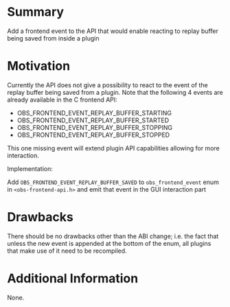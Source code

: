 # Summary

Add a frontend event to the API that would enable reacting to replay buffer being saved from inside a plugin

# Motivation

Currently the API does not give a possibility to react to the event of the replay buffer being saved from a plugin.
Note that the following 4 events are already available in the C frontend API:

- OBS_FRONTEND_EVENT_REPLAY_BUFFER_STARTING
- OBS_FRONTEND_EVENT_REPLAY_BUFFER_STARTED
- OBS_FRONTEND_EVENT_REPLAY_BUFFER_STOPPING
- OBS_FRONTEND_EVENT_REPLAY_BUFFER_STOPPED

This one missing event will extend plugin API capabilities allowing for more interaction.

Implementation:

Add `OBS_FRONTEND_EVENT_REPLAY_BUFFER_SAVED` to `obs_frontend_event` enum in `<obs-frontend-api.h>` and emit that event in the GUI interaction part

# Drawbacks

There should be no drawbacks other than the ABI change; i.e. the fact that unless the new event is appended at the bottom of the enum, all plugins that make use of it need to be recompiled. 

# Additional Information

None.
